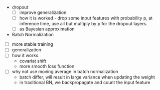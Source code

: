 * dropout 
  - [ ] improve generalization 
  - [ ] how it is worked - drop some input features with probability p, at inference time, use all but multiply by p for the dropout layers. 
  - [ ] as Bayesian approximation
* Batch Normalization
 - [ ] more stable training
 - [ ] generalization
 - [ ] how it works
   - covariat shift
   - more smooth loss function 
 - [ ] why not use moving average in batch normalization
   - batch differ, will result in large variance when updating the weight
   - in traditional BN, we backpropagate and count the input feature
  
